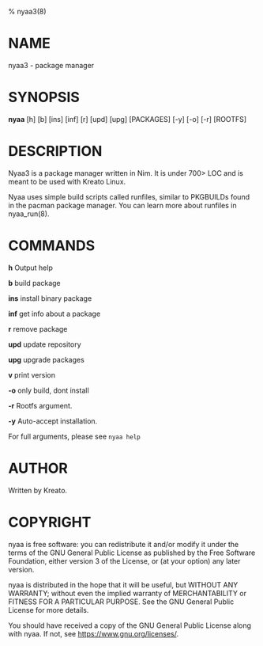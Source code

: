 % nyaa3(8)

# NAME
nyaa3 - package manager

# SYNOPSIS
**nyaa** [h] [b] [ins] [inf] [r] [upd] [upg] [PACKAGES] [-y] [-o] [-r] [ROOTFS]

# DESCRIPTION
Nyaa3 is a package manager written in Nim. It is under 700> LOC and is meant to be used with Kreato Linux.

Nyaa uses simple build scripts called runfiles, similar to PKGBUILDs found in the pacman package manager. You can learn more about runfiles in nyaa_run(8).

# COMMANDS

**h**
    Output help

**b**
    build package

**ins**
    install binary package

**inf**
    get info about a package

**r** 
    remove package

**upd**
    update repository

**upg**
    upgrade packages

**v**
    print version

**-o**
    only build, dont install

**-r**
    Rootfs argument.

**-y**
    Auto-accept installation.

For full arguments, please see `nyaa help`

# AUTHOR
Written by Kreato.

# COPYRIGHT
nyaa is free software: you can redistribute it and/or modify
it under the terms of the GNU General Public License as published by
the Free Software Foundation, either version 3 of the License, or
(at your option) any later version.

nyaa is distributed in the hope that it will be useful,
but WITHOUT ANY WARRANTY; without even the implied warranty of
MERCHANTABILITY or FITNESS FOR A PARTICULAR PURPOSE.  See the
GNU General Public License for more details.

You should have received a copy of the GNU General Public License
along with nyaa.  If not, see <https://www.gnu.org/licenses/>.
